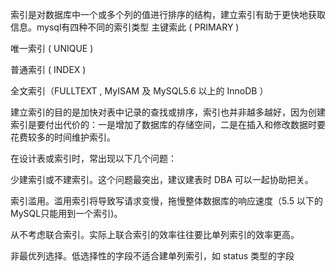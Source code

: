 索引是对数据库中一个或多个列的值进行排序的结构，建立索引有助于更快地获取信息。mysql有四种不同的索引类型
主键索此 ( PRIMARY )

唯一索引 ( UNIQUE )

普通索引 ( INDEX )

全文索引（FULLTEXT , MyISAM 及 MySQL5.6 以上的 InnoDB ）

建立索引的目的是加快对表中记录的查找或排序，索引也并非越多越好，因为创建索引是要付出代价的：一是增加了数据库的存储空间，二是在插入和修改数据时要花费较多的时间维护索引。

在设计表或索引时，常出现以下几个问题：

少建索引或不建索引。这个问题最突出，建议建表时 DBA 可以一起协助把关。

索引滥用。滥用索引将导致写请求变慢，拖慢整体数据库的响应速度（5.5 以下的 MySQL只能用到一个索引)。

从不考虑联合索引。实际上联合索引的效率往往要比单列索引的效率更高。

非最优列选择。低选择性的字段不适合建单列索引，如 status 类型的字段